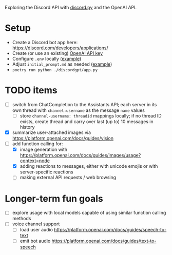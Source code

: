 Exploring the Discord API with [discord.py](https://discordpy.readthedocs.io/en/stable/intro.html) and the OpenAI API.

# Setup
- Create a Discord bot app here: https://discord.com/developers/applications/
- Create (or use an existing) [OpenAI API key](https://platform.openai.com/account/api-keys)
- Configure `.env` locally ([example](https://github.com/shouples/discordgpt/blob/main/.env.example))
- Adjust `initial_prompt.md` as needed ([example](https://github.com/shouples/discordgpt/blob/main/initial_prompt.md))
- `poetry run python ./discordgpt/app.py`

# TODO items
- [ ] switch from ChatCompletion to the Assistants API; each server in its own thread with `channel:username` as the message `name` values
  - [ ] store `channel-username: threadid` mappings locally; if no thread ID exists, create thread and carry over last (up to) 10 messages in history
- [X] summarize user-attached images via https://platform.openai.com/docs/guides/vision
- [ ] add function calling for:
  - [X] image generation with https://platform.openai.com/docs/guides/images/usage?context=node
  - [X] adding reactions to messages, either with unicode emojis or with server-specific reactions
  - [ ] making external API requests / web browsing

# Longer-term fun goals
- [ ] explore usage with local models capable of using similar function calling methods
- [ ] voice channel support
  - [ ] load user audio https://platform.openai.com/docs/guides/speech-to-text
  - [ ] emit bot audio https://platform.openai.com/docs/guides/text-to-speech
